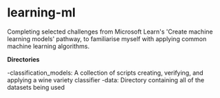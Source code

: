 # learning-ml

Completing selected challenges from Microsoft Learn's 'Create machine learning models' pathway, to familiarise myself with applying common machine learning algorithms.


**Directories**

-classification_models: A collection of scripts creating, verifying, and applying a wine variety classifier
-data: Directory containing all of the datasets being used
